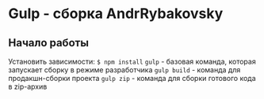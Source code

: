 # Gulp - сборка AndrRybakovsky
## Начало работы
Установить зависимости: `$ npm install`
`gulp` - базовая команда, которая запускает сборку в режиме разработчика
`gulp build` - команда для продакшн-сборки проекта
`gulp zip` - команда для сборки готового кода в zip-архив
